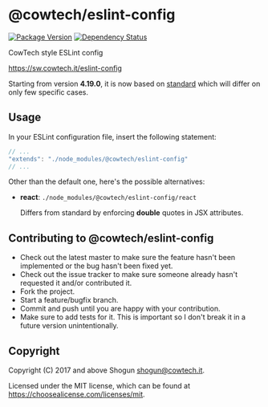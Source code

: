 # @cowtech/eslint-config

[![Package Version](https://img.shields.io/npm/v/@cowtech/eslint-config.svg)](https://npm.im/@cowtech/eslint-config)
[![Dependency Status](https://img.shields.io/david/cowtech/eslint-config)](https://david-dm.org/cowtech/eslint-config)

CowTech style ESLint config

https://sw.cowtech.it/eslint-config

Starting from version **4.19.0**, it is now based on [standard](https://standardjs.com/) which will differ on only few specific cases.

## Usage

In your ESLint configuration file, insert the following statement:

```javascript
// ...
"extends": "./node_modules/@cowtech/eslint-config"
// ...
```

Other than the default one, here's the possible alternatives:

- **react**: `./node_modules/@cowtech/eslint-config/react`

  Differs from standard by enforcing **double** quotes in JSX attributes.

## Contributing to @cowtech/eslint-config

- Check out the latest master to make sure the feature hasn't been implemented or the bug hasn't been fixed yet.
- Check out the issue tracker to make sure someone already hasn't requested it and/or contributed it.
- Fork the project.
- Start a feature/bugfix branch.
- Commit and push until you are happy with your contribution.
- Make sure to add tests for it. This is important so I don't break it in a future version unintentionally.

## Copyright

Copyright (C) 2017 and above Shogun <shogun@cowtech.it>.

Licensed under the MIT license, which can be found at https://choosealicense.com/licenses/mit.

